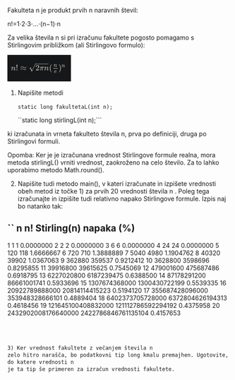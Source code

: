Fakulteta n
je produkt prvih n
naravnih števil:

n!=1⋅2⋅3⋅…⋅(n−1)⋅n


Za velika števila n
si pri izračunu fakultete pogosto pomagamo s Stirlingovim približkom (ali Stirlingovo formulo):

![img.png](img.png)



1) Napišite metodi

   ``static long fakultetaL(int n);``

   ``static long stirlingL(int n);```


ki izračunata in vrneta fakulteto števila n, prva po definiciji, druga po Stirlingovi formuli.

Opomba: Ker je je izračunana vrednost Stirlingove formule realna, mora metoda stirlingL() vrniti vrednost, zaokroženo na celo število. Za to lahko uporabimo metodo Math.round().


2) Napišite tudi metodo main(), v kateri izračunate in izpišete vrednosti obeh metod iz točke 1) za prvih 20 vrednosti števila n
   . Poleg tega izračunajte in izpišite tudi relativno napako Stirlingove formule. Izpis naj bo natanko tak:

``
 n              n!            Stirling(n)      napaka (%)
----------------------------------------------------------
  1                    1                    1   0.0000000
  2                    2                    2   0.0000000
  3                    6                    6   0.0000000
  4                   24                   24   0.0000000
  5                  120                  118   1.6666667
  6                  720                  710   1.3888889
  7                 5040                 4980   1.1904762
  8                40320                39902   1.0367063
  9               362880               359537   0.9212412
 10              3628800              3598696   0.8295855
 11             39916800             39615625   0.7545069
 12            479001600            475687486   0.6918795
 13           6227020800           6187239475   0.6388500
 14          87178291200          86661001741   0.5933696
 15        1307674368000        1300430722199   0.5539335
 16       20922789888000       20814114415223   0.5194120
 17      355687428096000      353948328666101   0.4889404
 18     6402373705728000     6372804626194313   0.4618456
 19   121645100408832000   121112786592294192   0.4375958
 20  2432902008176640000  2422786846761135104   0.4157653 
 ```



3) Ker vrednost fakultete z večanjem števila n
 zelo hitro narašča, bo podatkovni tip long kmalu premajhen. Ugotovite, do katere vrednosti n
 je ta tip še primeren za izračun vrednosti fakultete.


